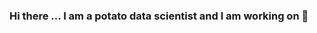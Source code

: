 ### Hi there ... I am a potato data scientist and I am working on 👋

<!--
**aalmuut/aalmuut** is a ✨ _special_ ✨ repository because its `README.md` (this file) appears on your GitHub profile.

Here are some ideas to get you started:

- 🔭 I’m currently working on Machine Learning Engineer and Data Analysis
- 🌱 I’m currently learning Data Science and Web Developer
- 👯 I’m looking to collaborate on Data
- 🤔 I’m looking for help with seeking a happy job
- 💬 Ask me about Data and Minimalism
- 📫 How to reach me: mutiyara@protonmail.com
- 😄 Pronouns: a a l m u u t
- ⚡ Fun fact: I don't like showering 
-->
